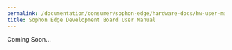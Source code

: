 ```yaml
---
permalink: /documentation/consumer/sophon-edge/hardware-docs/hw-user-manual.md.html
title: Sophon Edge Development Board User Manual
---
```


Coming Soon...

